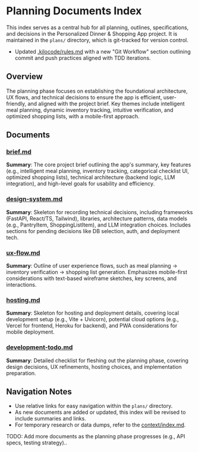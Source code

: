 # Planning Documents Index

This index serves as a central hub for all planning, outlines, specifications, and decisions in the Personalized Dinner & Shopping App project. It is maintained in the `plans/` directory, which is git-tracked for version control.
  
  - Updated [.kilocode/rules.md](.kilocode/rules.md) with a new "Git Workflow" section outlining commit and push practices aligned with TDD iterations.

## Overview
The planning phase focuses on establishing the foundational architecture, UX flows, and technical decisions to ensure the app is efficient, user-friendly, and aligned with the project brief. Key themes include intelligent meal planning, dynamic inventory tracking, intuitive verification, and optimized shopping lists, with a mobile-first approach.

## Documents

### [brief.md](brief.md)
**Summary**: The core project brief outlining the app's summary, key features (e.g., intelligent meal planning, inventory tracking, categorical checklist UI, optimized shopping lists), technical architecture (backend logic, LLM integration), and high-level goals for usability and efficiency.

### [design-system.md](design-system.md)
**Summary**: Skeleton for recording technical decisions, including frameworks (FastAPI, React/TS, Tailwind), libraries, architecture patterns, data models (e.g., PantryItem, ShoppingListItem), and LLM integration choices. Includes sections for pending decisions like DB selection, auth, and deployment tech.

### [ux-flow.md](ux-flow.md)
**Summary**: Outline of user experience flows, such as meal planning → inventory verification → shopping list generation. Emphasizes mobile-first considerations with text-based wireframe sketches, key screens, and interactions.

### [hosting.md](hosting.md)
**Summary**: Skeleton for hosting and deployment details, covering local development setup (e.g., Vite + Uvicorn), potential cloud options (e.g., Vercel for frontend, Heroku for backend), and PWA considerations for mobile deployment.

### [development-todo.md](development-todo.md)
**Summary**: Detailed checklist for fleshing out the planning phase, covering design decisions, UX refinements, hosting choices, and implementation preparation.

## Navigation Notes
- Use relative links for easy navigation within the `plans/` directory.
- As new documents are added or updated, this index will be revised to include summaries and links.
- For temporary research or data dumps, refer to the [context/index.md](../context/index.md).

TODO: Add more documents as the planning phase progresses (e.g., API specs, testing strategy)..
